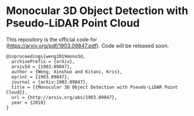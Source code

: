 # Monocular 3D Object Detection with Pseudo-LiDAR Point Cloud
This repository is the official code for (https://arxiv.org/pdf/1903.09847.pdf). Code will be released soon.

```
@inproceedings{weng2019mono3d,
  archivePrefix = {arXiv},
  arxivId = {1903.09847},
  author = {Weng, Xinshuo and Kitani, Kris},
  eprint = {1903.09847},
  journal = {arXiv:1903.09847},
  title = {{Monocular 3D Object Detection with Pseudo-LiDAR Point Cloud}},
  url = {http://arxiv.org/abs/1903.09847},
  year = {2019}
}
```
